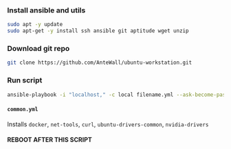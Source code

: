 ### Install ansible and utils

```bash
sudo apt -y update
sudo apt-get -y install ssh ansible git aptitude wget unzip
```

### Download git repo

```bash
git clone https://github.com/AnteWall/ubuntu-workstation.git
```

### Run script

```bash
ansible-playbook -i "localhost," -c local filename.yml --ask-become-pass 
```

#### `common.yml`

Installs `docker`, `net-tools`, `curl`, `ubuntu-drivers-common`, `nvidia-drivers`

#### REBOOT AFTER THIS SCRIPT